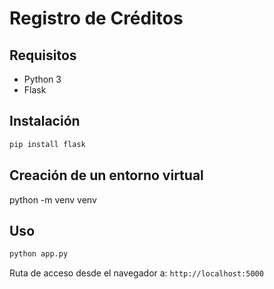 # Registro de Créditos

## Requisitos
- Python 3
- Flask

## Instalación

```bash
pip install flask
```
## Creación de un entorno virtual
python -m venv venv

## Uso

```bash
python app.py
```

Ruta de acceso desde el navegador a: `http://localhost:5000`
